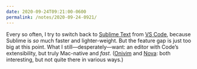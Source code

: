 ```yaml
---
date: 2020-09-24T09:21:00-0600
permalink: /notes/2020-09-24-0921/
---
```


Every so often, I try to switch back to [Sublime Text][ST] from [VS Code][code], because Sublime is *so* much faster and lighter-weight. But the feature gap is just too big at this point. What I still—desperately—want: an editor with Code’s extensibility, but truly Mac-native and *fast*. ([Onivim] and [Nova]: both interesting, but not quite there in various ways.)

[ST]: https://www.sublimetext.com
[code]: https://code.visualstudio.com
[Onivim]: https://onivim.io
[Nova]: https://panic.com/nova/
